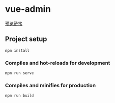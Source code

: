 # vue-admin

[预览链接]( https://mestarry.github.io/vue-minority/dist/ )

## Project setup
```
npm install
```

### Compiles and hot-reloads for development
```
npm run serve
```

### Compiles and minifies for production
```
npm run build
```
